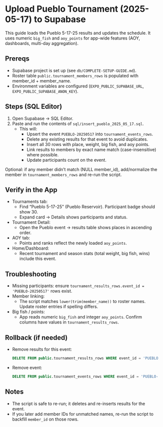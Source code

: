 # Upload Pueblo Tournament (2025-05-17) to Supabase

This guide loads the Pueblo 5-17-25 results and updates the schedule. It uses numeric `big_fish` and `aoy_points` for app-wide features (AOY, dashboards, multi-day aggregation).

## Prereqs
- Supabase project is set up (see `db/COMPLETE-SETUP-GUIDE.md`).
- Roster table `public.tournament_members_rows` is populated with member_id + member_name.
- Environment variables are configured (`EXPO_PUBLIC_SUPABASE_URL`, `EXPO_PUBLIC_SUPABASE_ANON_KEY`).

## Steps (SQL Editor)
1) Open Supabase → SQL Editor.
2) Paste and run the contents of `sql/insert_pueblo_2025_05_17.sql`.
   - This will:
     - Upsert the event `PUEBLO-20250517` into `tournament_events_rows`.
     - Delete any existing results for that event to avoid duplicates.
     - Insert all 30 rows with place, weight, big fish, and aoy points.
     - Link results to members by exact name match (case-insensitive) where possible.
     - Update participants count on the event.

Optional: if any member didn’t match (NULL member_id), add/normalize the member in `tournament_members_rows` and re-run the script.

## Verify in the App
- Tournaments tab:
  - Find “Pueblo 5-17-25” (Pueblo Reservoir). Participant badge should show 30.
  - Expand card → Details shows participants and status.
- Tournament Detail:
  - Open the Pueblo event → results table shows places in ascending order.
- AOY tab:
  - Points and ranks reflect the newly loaded `aoy_points`.
- Home/Dashboard:
  - Recent tournament and season stats (total weight, big fish, wins) include this event.

## Troubleshooting
- Missing participants: ensure `tournament_results_rows.event_id = 'PUEBLO-20250517'` rows exist.
- Member linking:
  - The script matches `lower(trim(member_name))` to roster names. Update roster entries if spelling differs.
- Big fish / points:
  - App reads numeric `big_fish` and integer `aoy_points`. Confirm columns have values in `tournament_results_rows`.

## Rollback (if needed)
- Remove results for this event:
  ```sql
  DELETE FROM public.tournament_results_rows WHERE event_id = 'PUEBLO-20250517';
  ```
- Remove event:
  ```sql
  DELETE FROM public.tournament_events_rows WHERE event_id = 'PUEBLO-20250517';
  ```

## Notes
- The script is safe to re-run; it deletes and re-inserts results for the event.
- If you later add member IDs for unmatched names, re-run the script to backfill `member_id` on those rows.